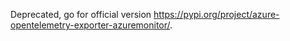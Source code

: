 Deprecated, go for official version https://pypi.org/project/azure-opentelemetry-exporter-azuremonitor/.
